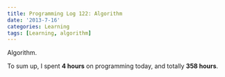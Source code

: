 ```yaml
---
title: Programming Log 122: Algorithm
date: '2013-7-16'
categories: Learning
tags: [Learning, algorithm]
---
```


Algorithm.

To sum up, I spent **4 hours** on programming today, and totally **358 hours**. 